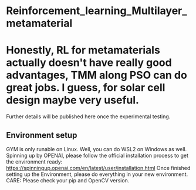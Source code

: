 # Reinforcement_learning_Multilayer_metamaterial
# Honestly, RL for metamaterials actually doesn't have really good advantages, TMM along PSO can do great jobs. I guess, for solar cell design maybe very useful.



Further details will be published here once the experimental testing.  

## Environment setup
GYM is only runable on Linux. Well, you can do WSL2 on Windows as well.
Spinning up by OPENAI, please follow the official installation process to get the environment ready: https://spinningup.openai.com/en/latest/user/installation.html
Once finished setting up the Environment, please do everything in your new environment. CARE: Please check your pip and OpenCV version.









